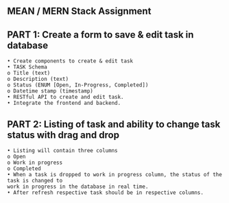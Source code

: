   ## MEAN / MERN Stack Assignment


## PART 1: Create a form to save & edit task in database
    • Create components to create & edit task
    • TASK Schema
    o Title (text)
    o Description (text)
    o Status (ENUM [Open, In-Progress, Completed])
    o Datetime stamp (timestamp)
    • RESTful API to create and edit task.
    • Integrate the frontend and backend.

 ## PART 2: Listing of task and ability to change task status with drag and drop
    • Listing will contain three columns
    o Open
    o Work in progress
    o Completed
    • When a task is dropped to work in progress column, the status of the task is changed to
    work in progress in the database in real time.
    • After refresh respective task should be in respective columns.